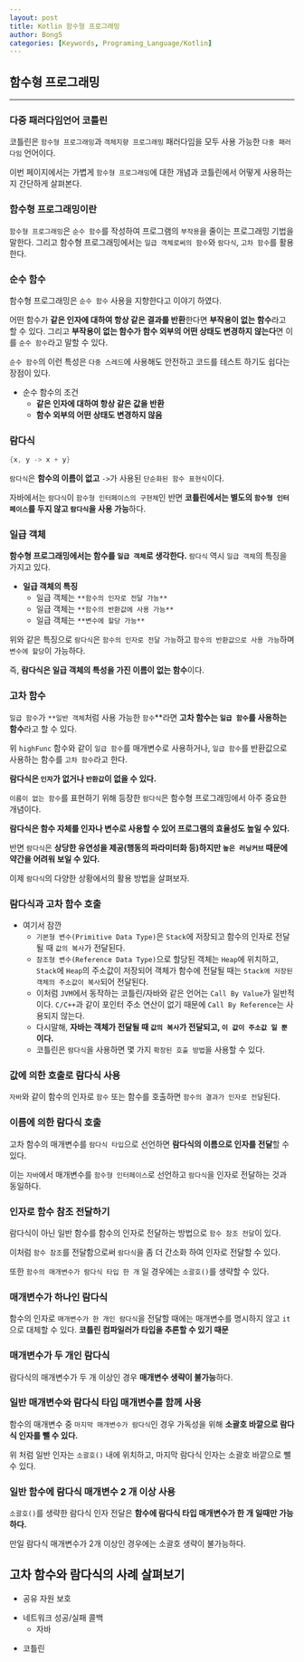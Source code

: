 ```yaml
---
layout: post
title: Kotlin 함수형 프로그래밍
author: Bong5
categories: [Keywords, Programing_Language/Kotlin]
--- 
```


## 함수형 프로그래밍

---

### 다중 패러다임언어 코틀린

코틀린은 `함수형 프로그래밍`과 `객체지향 프로그래밍` 패러다임을 모두 사용 가능한 `다중 패러다임` 언어이다.

이번 페이지에서는 가볍게 `함수형 프로그래밍`에 대한 개념과 코틀린에서 어떻게 사용하는지 간단하게 살펴본다.

### 함수형 프로그래밍이란

`함수형 프로그래밍`은 `순수 함수`를 작성하여 프로그램의 `부작용`을 줄이는 프로그래밍 기법을 말한다. 그리고 함수형 프로그래밍에서는 `일급 객체로써의 함수`와 `람다식`, `고차 함수`를 활용한다.

### 순수 함수

함수형 프로그래밍은 `순수 함수` 사용을 지향한다고 이야기 하였다.

어떤 함수가 **같은 인자에 대하여 항상 같은 결과를 반환**한다면 **부작용이 없는 함수**라고 할 수 있다. 그리고 **부작용이 없는 함수가 함수 외부의 어떤 상태도 변경하지 않는다**면 이를 `순수 함수`라고 말할 수 있다.

`순수 함수`의 이런 특성은 `다중 스레드`에 사용해도 안전하고 코드를 테스트 하기도 쉽다는 장점이 있다.

<script src="https://gist.github.com/BongHoLee/96868218966adc60dc7c211775e2ab92.js"></script>

- 순수 함수의 조건
    - **같은 인자에 대하여 항상 같은 값을 반환**
    - **함수 외부의 어떤 상태도 변경하지 않음**

### 람다식

```kotlin
{x, y -> x + y}
```

`람다식`은 **함수의 이름이 없고** `->`가 사용된 `단순화된 함수 표현식`이다.

자바에서는 `람다식`이 `함수형 인터페이스의 구현체`인 반면 **코틀린에서는 별도의 `함수형 인터페이스`를 두지 않고 `람다식`을 사용 가능**하다.

### 일급 객체

**함수형 프로그래밍에서는 함수를 `일급 객체`로 생각한다.** `람다식` 역시 `일급 객체`의 특징을 가지고 있다.

- **일급 객체의 특징**
    - 일급 객체는 `**함수의 인자로 전달 가능**`
    - 일급 객체는 `**함수의 반환값에 사용 가능**`
    - 일급 객체는 `**변수에 할당 가능**`

위와 같은 특징으로 `람다식`은 `함수의 인자로 전달 가능`하고 `함수의 반환값으로 사용 가능`하며 `변수에 할당`이 가능하다.

즉, **람다식은 일급 객체의 특성을 가진 이름이 없는 함수**이다.

### 고차 함수

`일급 함수`가 `**일반 객체`처럼 사용 가능한 `함수`**라면 **고차 함수는 `일급 함수`를 사용하는 함수**라고 할 수 있다.

<script src="https://gist.github.com/BongHoLee/88c21628cf8bbeeed81419333cd307aa.js"></script>

위 `highFunc` 함수와 같이 `일급 함수`를 매개변수로 사용하거나, `일급 함수`를 반환값으로 사용하는 함수를 `고차 함수`라고 한다.

<script src="https://gist.github.com/BongHoLee/9bd36c3eac91391f3cf1ad5a537fe495.js"></script>

**람다식은 `인자`가 없거나 `반환값`이 없을 수 있다.**

`이름이 없는 함수`를 표현하기 위해 등장한 `람다식`은 함수형 프로그래밍에서 아주 중요한 개념이다.

**람다식은 함수 자체를 인자나 변수로 사용할 수 있어 프로그램의 효율성도 높일 수 있다.**

반면 `람다식`은 **상당한 유연성을 제공(행동의 파라미터화 등)하지만 `높은 러닝커브` 때문에 약간을 어려워 보일 수 있다.**

이제 `람다식`의 다양한 상황에서의 활용 방법을 살펴보자.

### 람다식과 고차 함수 호출

- 여기서 잠깐
    - `기본형 변수(Primitive Data Type)`은 `Stack`에 저장되고 함수의 인자로 전달될 때 `값의 복사`가 전달된다.
    - `참조형 변수(Reference Data Type)`으로 할당된 객체는 `Heap`에 위치하고, `Stack`에 `Heap`의 주소값이 저장되어 객체가 함수에 전달될 때는 `Stack에 저장된 객체의 주소값이 복사`되어 전달된다.
    - 이처럼 `JVM`에서 동작하는 코틀린/자바와 같은 언어는 `Call By Value`가 일반적이다. `C/C++`과 같이 포인터 주소 연산이 없기 때문에 `Call By Reference`는 사용되지 않는다.
    - 다시말해, **자바는 객체가 전달될 때 `값의 복사`가 전달되고, `이 값이 주소값 일 뿐`이다.**
    - 코틀린은 `람다식`을 사용하면 몇 가지 `확장된 호출 방법`을 사용할 수 있다.


### 값에 의한 호출로 람다식 사용

`자바`와 같이 함수의 인자로 `함수` 또는 함수를 호출하면 `함수의 결과가 인자로 전달`된다.

<script src="https://gist.github.com/BongHoLee/8c909d9f8f6245a3eadb89cc76deb1fa.js"></script>

### 이름에 의한 람다식 호출

고차 함수의 매개변수를 `람다식 타입`으로 선언하면 **람다식의 이름으로 인자를 전달**할 수 있다.

이는 `자바`에서 매개변수를 `함수형 인터페이스`로 선언하고 `람다식`을 인자로 전달하는 것과 동일하다.

<script src="https://gist.github.com/BongHoLee/f2f13b71c009a453afeecf5491840b69.js"></script>

### 인자로 함수 참조 전달하기

람다식이 아닌 일반 함수를 함수의 인자로 전달하는 방법으로 `함수 참조 전달`이 있다.

<script src="https://gist.github.com/BongHoLee/06b6189b5f082ecb5444a236771468ff.js"></script>

이처럼 `함수 참조`를 전달함으로써 `람다식`을 좀 더 간소화 하여 인자로 전달할 수 있다.

또한 `함수의 매개변수가 람다식 타입 한 개` 일 경우에는 `소괄호()`를 생략할 수 있다.

<script src="https://gist.github.com/BongHoLee/e2f8eba36022da89d95c85a05c666094.js"></script>

### 매개변수가 하나인 람다식

<script src="https://gist.github.com/BongHoLee/bc3bc8f4f846c7ab7f9468f2e721afdf.js"></script>

함수의 인자로 `매개변수가 한 개인 람다식`을 전달할 때에는 매개변수를 명시하지 않고 `it`으로 대체할 수 있다. **코틀린 컴파일러가 타입을 추론할 수 있기 때문**

### 매개변수가 두 개인 람다식

람다식의 매개변수가 두 개 이상인 경우 **매개변수 생략이 불가능**하다.

<script src="https://gist.github.com/BongHoLee/e9bb77b5d45717c10a6b07ce6f9598a9.js"></script>

### 일반 매개변수와 람다식 타입 매개변수를 함께 사용

함수의 매개변수 중 `마지막 매개변수가 람다식`인 경우 가독성을 위해 **소괄호 바깥으로 람다식 인자를 뺄 수 있다.**

<script src="https://gist.github.com/BongHoLee/17baf968363d96348532b31c87c139f3.js"></script>

위 처럼 일반 인자는 `소괄호()` 내에 위치하고, 마지막 람다식 인자는 소괄호 바깥으로 뺄 수 있다.

### 일반 함수에 람다식 매개변수 2 개 이상 사용

`소괄호()`를 생략한 람다식 인자 전달은 **함수에 람다식 타입 매개변수가 한 개 일때만 가능하다.**

만일 람다식 매개변수가 2개 이상인 경우에는 소괄호 생략이 불가능하다.

<script src="https://gist.github.com/BongHoLee/3ba5e2a1f731cec7d7d9b9b39aed2e20.js"></script>

## 고차 함수와 람다식의 사례 살펴보기



- 공유 자원 보호

<script src="https://gist.github.com/BongHoLee/8308453f520bd626bfdd3ecd143539e5.js"></script>

- 네트워크 성공/실패 콜백
    - 자바

<script src="https://gist.github.com/BongHoLee/cd6f7636779fb176aa11e59a0ac2c542.js"></script>

- 코틀린

<script src="https://gist.github.com/BongHoLee/53031f374bdbeaae1d496ce493a2179a.js"></script>